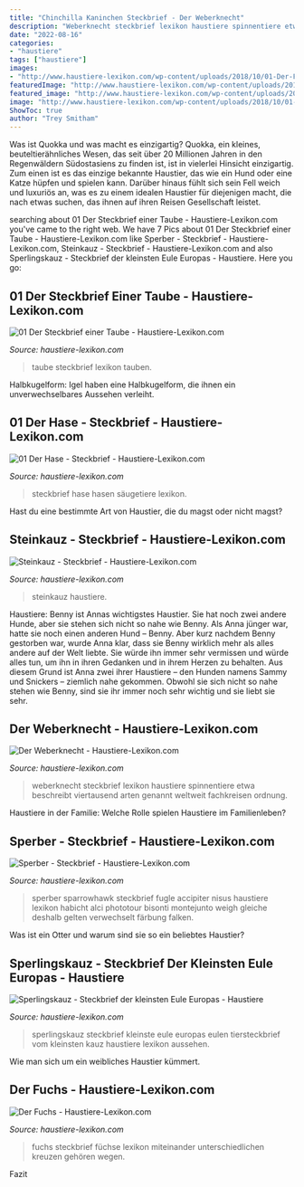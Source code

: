 ```yaml
---
title: "Chinchilla Kaninchen Steckbrief - Der Weberknecht"
description: "Weberknecht steckbrief lexikon haustiere spinnentiere etwa beschreibt viertausend arten genannt weltweit fachkreisen ordnung"
date: "2022-08-16"
categories:
- "haustiere"
tags: ["haustiere"]
images:
- "http://www.haustiere-lexikon.com/wp-content/uploads/2018/10/01-Der-Fuchs-Steckbrief-300x275.png"
featuredImage: "http://www.haustiere-lexikon.com/wp-content/uploads/2019/01/01-Steckbrief-1-300x218.jpg"
featured_image: "http://www.haustiere-lexikon.com/wp-content/uploads/2018/10/01-Der-Fuchs-Steckbrief-300x275.png"
image: "http://www.haustiere-lexikon.com/wp-content/uploads/2018/10/01-Der-Fuchs-Steckbrief-300x275.png"
ShowToc: true
author: "Trey Smitham"
---
```



Was ist Quokka und was macht es einzigartig?
Quokka, ein kleines, beuteltierähnliches Wesen, das seit über 20 Millionen Jahren in den Regenwäldern Südostasiens zu finden ist, ist in vielerlei Hinsicht einzigartig. Zum einen ist es das einzige bekannte Haustier, das wie ein Hund oder eine Katze hüpfen und spielen kann. Darüber hinaus fühlt sich sein Fell weich und luxuriös an, was es zu einem idealen Haustier für diejenigen macht, die nach etwas suchen, das ihnen auf ihren Reisen Gesellschaft leistet.

	

		
searching about 01 Der Steckbrief einer Taube - Haustiere-Lexikon.com you've came to the right web. We have 7 Pics about 01 Der Steckbrief einer Taube - Haustiere-Lexikon.com like Sperber - Steckbrief - Haustiere-Lexikon.com, Steinkauz - Steckbrief - Haustiere-Lexikon.com and also Sperlingskauz - Steckbrief der kleinsten Eule Europas - Haustiere. Here you go:
		
    
## 01 Der Steckbrief Einer Taube - Haustiere-Lexikon.com

<img loading=lazy src="https://www.haustiere-lexikon.com/wp-content/uploads/2019/01/01-Der-Steckbrief-einer-Taube.jpg" onerror="this.onerror=null;this.src='https://tse1.mm.bing.net/th?id=OIP.hmg81PSdFUdb-iPeTXHa2gHaDs&amp;pid=15.1';" alt="01 Der Steckbrief einer Taube - Haustiere-Lexikon.com">

_Source: haustiere-lexikon.com_

>taube steckbrief lexikon tauben. 

	

Halbkugelform: Igel haben eine Halbkugelform, die ihnen ein unverwechselbares Aussehen verleiht.

    
## 01 Der Hase - Steckbrief - Haustiere-Lexikon.com

<img loading=lazy src="https://www.haustiere-lexikon.com/wp-content/uploads/2018/11/01-Der-Hase-Steckbrief-1.jpg" onerror="this.onerror=null;this.src='https://tse4.mm.bing.net/th?id=OIP.FPuSMki1LOd2JDKv-sheMwAAAA&amp;pid=15.1';" alt="01 Der Hase - Steckbrief - Haustiere-Lexikon.com">

_Source: haustiere-lexikon.com_

>steckbrief hase hasen säugetiere lexikon. 

	

Hast du eine bestimmte Art von Haustier, die du magst oder nicht magst?

    
## Steinkauz - Steckbrief - Haustiere-Lexikon.com

<img loading=lazy src="https://www.haustiere-lexikon.com/wp-content/uploads/2017/06/Steinkauz-1200x630.jpg" onerror="this.onerror=null;this.src='https://tse4.mm.bing.net/th?id=OIP.QTTYd6wcyIyveKryOF7P9wHaD4&amp;pid=15.1';" alt="Steinkauz - Steckbrief - Haustiere-Lexikon.com">

_Source: haustiere-lexikon.com_

>steinkauz haustiere. 

	

Haustiere: Benny ist Annas wichtigstes Haustier. Sie hat noch zwei andere Hunde, aber sie stehen sich nicht so nahe wie Benny.
Als Anna jünger war, hatte sie noch einen anderen Hund – Benny. Aber kurz nachdem Benny gestorben war, wurde Anna klar, dass sie Benny wirklich mehr als alles andere auf der Welt liebte. Sie würde ihn immer sehr vermissen und würde alles tun, um ihn in ihren Gedanken und in ihrem Herzen zu behalten. Aus diesem Grund ist Anna zwei ihrer Haustiere – den Hunden namens Sammy und Snickers – ziemlich nahe gekommen. Obwohl sie sich nicht so nahe stehen wie Benny, sind sie ihr immer noch sehr wichtig und sie liebt sie sehr.

    
## Der Weberknecht - Haustiere-Lexikon.com

<img loading=lazy src="http://www.haustiere-lexikon.com/wp-content/uploads/2019/01/01-Steckbrief-1-300x218.jpg" onerror="this.onerror=null;this.src='https://tse2.mm.bing.net/th?id=OIP.eqTXdDyq_cLLV6thovjN-QAAAA&amp;pid=15.1';" alt="Der Weberknecht - Haustiere-Lexikon.com">

_Source: haustiere-lexikon.com_

>weberknecht steckbrief lexikon haustiere spinnentiere etwa beschreibt viertausend arten genannt weltweit fachkreisen ordnung. 

	

Haustiere in der Familie: Welche Rolle spielen Haustiere im Familienleben?

    
## Sperber - Steckbrief - Haustiere-Lexikon.com

<img loading=lazy src="https://www.haustiere-lexikon.com/wp-content/uploads/2017/02/Sperber-1200x630.jpg" onerror="this.onerror=null;this.src='https://tse4.mm.bing.net/th?id=OIP.ZDlgJhSX7i0AOqUXmNFypwHaD4&amp;pid=15.1';" alt="Sperber - Steckbrief - Haustiere-Lexikon.com">

_Source: haustiere-lexikon.com_

>sperber sparrowhawk steckbrief fugle accipiter nisus haustiere lexikon habicht alci phototour bisonti montejunto weigh gleiche deshalb gelten verwechselt färbung falken. 

	

Was ist ein Otter und warum sind sie so ein beliebtes Haustier?

    
## Sperlingskauz - Steckbrief Der Kleinsten Eule Europas - Haustiere

<img loading=lazy src="https://www.haustiere-lexikon.com/wp-content/uploads/2017/06/Sperlingskauz.jpg" onerror="this.onerror=null;this.src='https://tse3.mm.bing.net/th?id=OIP.8lSe1WuTar92pl-HRv1TgAHaE7&amp;pid=15.1';" alt="Sperlingskauz - Steckbrief der kleinsten Eule Europas - Haustiere">

_Source: haustiere-lexikon.com_

>sperlingskauz steckbrief kleinste eule europas eulen tiersteckbrief vom kleinsten kauz haustiere lexikon aussehen. 

	

Wie man sich um ein weibliches Haustier kümmert.

    
## Der Fuchs - Haustiere-Lexikon.com

<img loading=lazy src="http://www.haustiere-lexikon.com/wp-content/uploads/2018/10/01-Der-Fuchs-Steckbrief-300x275.png" onerror="this.onerror=null;this.src='https://tse4.mm.bing.net/th?id=OIP.EcRnWUEt_jfQPbsmB1fosAAAAA&amp;pid=15.1';" alt="Der Fuchs - Haustiere-Lexikon.com">

_Source: haustiere-lexikon.com_

>fuchs steckbrief füchse lexikon miteinander unterschiedlichen kreuzen gehören wegen. 

	

Fazit

